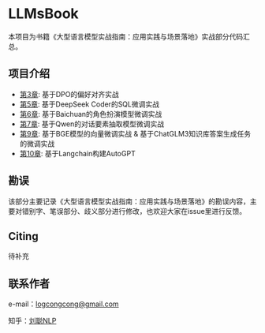 # LLMsBook

本项目为书籍《大型语言模型实战指南：应用实践与场景落地》实战部分代码汇总。

## 项目介绍

- [第3章](README.md): 基于DPO的偏好对齐实战
- [第5章](README.md): 基于DeepSeek Coder的SQL微调实战
- [第6章](RolePlayProj/README.md): 基于Baichuan的角色扮演模型微调实战
- [第7章](README.md): 基于Qwen的对话要素抽取模型微调实战
- [第9章](README.md): 基于BGE模型的向量微调实战  & 基于ChatGLM3知识库答案生成任务的微调实战
- [第10章](README.md): 基于Langchain构建AutoGPT


## 勘误

该部分主要记录《大型语言模型实战指南：应用实践与场景落地》的勘误内容，主要对错别字、笔误部分、歧义部分进行修改，也欢迎大家在issue里进行反馈。


## Citing

待补充

## 联系作者

e-mail：logcongcong@gmail.com

知乎：[刘聪NLP](https://www.zhihu.com/people/LiuCongNLP)